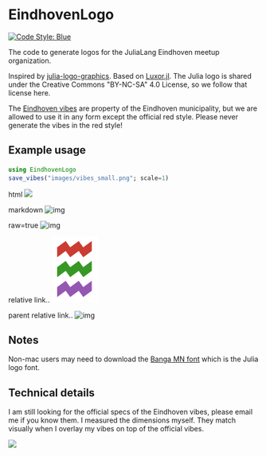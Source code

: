 # EindhovenLogo

[![Code Style: Blue](https://img.shields.io/badge/code%20style-blue-4495d1.svg)](https://github.com/invenia/BlueStyle)

The code to generate logos for the JuliaLang Eindhoven meetup organization.

Inspired by [julia-logo-graphics](https://github.com/JuliaLang/julia-logo-graphics). Based on [Luxor.jl](https://github.com/JuliaGraphics/Luxor.jl). The Julia logo is shared under the Creative Commons "BY-NC-SA" 4.0 License, so we follow that license here.

The [Eindhoven vibes](https://www.eindhoven.nl/bestuur-en-beleid/organisatie/logo-en-huisstijl-stad-eindhoven) are property of the Eindhoven municipality, but we are allowed to use it in any form except the official red style. Please never generate the vibes in the red style!

## Example usage

```julia
using EindhovenLogo
save_vibes("images/vibes_small.png"; scale=1)
```

html
<img src="https://raw.githubusercontent.com/matthijscox/EindhovenLogo.jl/main/images/vibes_small.png">

markdown
![img](https://raw.githubusercontent.com/matthijscox/EindhovenLogo.jl/main/images/vibes_small.png)

raw=true
![img](https://raw.githubusercontent.com/matthijscox/EindhovenLogo.jl/main/images/vibes_small.png?raw=true)

relative link..
![img](/images/vibes_small.png)

parent relative link..
![img](../images/vibes_small.png)
## Notes

Non-mac users may need to download the [Banga MN font](https://fontmeme.com/fonts/bangla-mn-regular-font/) which is the Julia logo font.

## Technical details

I am still looking for the official specs of the Eindhoven vibes, please email me if you know them. I measured the dimensions myself. They match visually when I overlay my vibes on top of the official vibes.

<img src="https://raw.githubusercontent.com/matthijscox/EindhovenLogo.jl/main/images/vibe-specs.png">